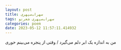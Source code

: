 ```yaml
---
layout: post
title: سهراب‌سپهری
tags: سهراب‌سپهری شعر‌نو
categories: poem
date: 2023-05-12 11:57:11.414932
---
```


من به اندازه یک ابر دلم می‌گیرد / وقتی از پنجره می‌بینم حوری